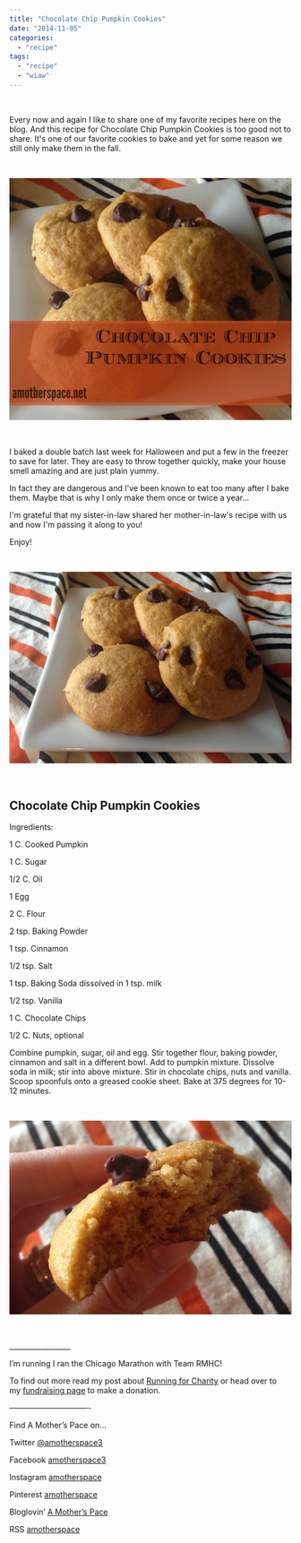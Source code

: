 ```yaml
---
title: "Chocolate Chip Pumpkin Cookies"
date: "2014-11-05"
categories: 
  - "recipe"
tags: 
  - "recipe"
  - "wiaw"
---
```


 

Every now and again I like to share one of my favorite recipes here on the blog. And this recipe for Chocolate Chip Pumpkin Cookies is too good not to share. It's one of our favorite cookies to bake and yet for some reason we still only make them in the fall.

 

![Chocolate Chip Pumpkin Cookies | amotherspace.net](images/PMChocChip-1024x877.jpg)

 

I baked a double batch last week for Halloween and put a few in the freezer to save for later. They are easy to throw together quickly, make your house smell amazing and are just plain yummy.

In fact they are dangerous and I've been known to eat too many after I bake them. Maybe that is why I only make them once or twice a year...

I'm grateful that my sister-in-law shared her mother-in-law's recipe with us and now I'm passing it along to you!

Enjoy!

 

[![Chocolate Chip Pumpkin Cookies | amotherspace.net](images/IMG_1432.jpg)](http://amotherspace.net/wp-content/uploads/2014/11/IMG_1432.jpg)

 

## Chocolate Chip Pumpkin Cookies

Ingredients:

1 C. Cooked Pumpkin

1 C. Sugar

1/2 C. Oil

1 Egg

2 C. Flour

2 tsp. Baking Powder

1 tsp. Cinnamon

1/2 tsp. Salt

1 tsp. Baking Soda dissolved in 1 tsp. milk

1/2 tsp. Vanilla

1 C. Chocolate Chips

1/2 C. Nuts, optional

Combine pumpkin, sugar, oil and egg. Stir together flour, baking powder, cinnamon and salt in a different bowl. Add to pumpkin mixture. Dissolve soda in milk; stir into above mixture. Stir in chocolate chips, nuts and vanilla. Scoop spoonfuls onto a greased cookie sheet. Bake at 375 degrees for 10-12 minutes.

 

[![Chocolate Chip Pumpkin Cookies | amotherspace.net](images/IMG_1433.jpg)](http://amotherspace.net/wp-content/uploads/2014/11/IMG_1433.jpg)

 

\_\_\_\_\_\_\_\_\_\_\_\_\_\_\_\_\_

I’m running I ran the Chicago Marathon with Team RMHC!

To find out more read my post about [Running for Charity](http://amotherspace.net/2014/06/the-chicago-marathon-running-for-charity/) or head over to my [fundraising page](http://www.kintera.org/faf/donorReg/donorPledge.asp?ievent=1097960&supId=399266070) to make a donation.

——————————-

Find A Mother’s Pace on…

Twitter [@amotherspace3](https://twitter.com/amotherspace3)

Facebook [amotherspace3](http://facebook.com/amotherspace3)

Instagram [amotherspace](http://instagram.com/amotherspace)

Pinterest [amotherspace](http://pinterest.com/amotherspace/)

Bloglovin’ [A Mother’s Pace](http://www.bloglovin.com/en/blog/6680087)

RSS [amotherspace](http://feeds.feedburner.com/amotherspace)
